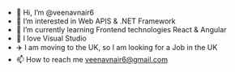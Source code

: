- 👋 Hi, I’m @veenavnair6
- 👀 I’m interested in Web APIS & .NET Framework
- 🌱 I’m currently learning Frontend technologies React & Angular
- 💞️ I love Visual Studio
- ✈️ I am moving to the UK, so I am looking for a Job in the UK
- 📫 How to reach me veenavnair6@gmail.com

<!---
veenavnair6/veenavnair6 is a ✨ special ✨ repository because its `README.md` (this file) appears on your GitHub profile.
You can click the Preview link to take a look at your changes.
--->
